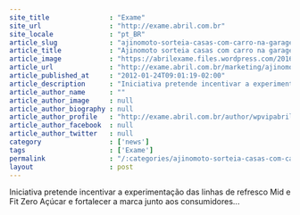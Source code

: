 ```yaml
---
site_title               : "Exame"
site_url                 : "http://exame.abril.com.br"
site_locale              : "pt_BR"
article_slug             : "ajinomoto-sorteia-casas-com-carro-na-garagem"
article_title            : "Ajinomoto sorteia casas com carro na garagem"
article_image            : "https://abrilexame.files.wordpress.com/2016/09/size_960_16_9_promocao-ajinomoto.jpg?quality=70&strip=all&w=960"
article_url              : "http://exame.abril.com.br/marketing/ajinomoto-sorteia-casas-com-carro-na-garagem/"
article_published_at     : "2012-01-24T09:01:19-02:00"
article_description      : "Iniciativa pretende incentivar a experimentação das linhas de refresco Mid e Fit Zero Açúcar e fortalecer a marca junto aos consumidores..."
article_author_name      : ""
article_author_image     : null
article_author_biography : null
article_author_profile   : "http://exame.abril.com.br/author/wpvipabril/"
article_author_facebook  : null
article_author_twitter   : null
category                 : ['news']
tags                     : ['Exame']
permalink                : "/:categories/ajinomoto-sorteia-casas-com-carro-na-garagem/"
layout                   : post
---
```


Iniciativa pretende incentivar a experimentação das linhas de refresco Mid e Fit Zero Açúcar e fortalecer a marca junto aos consumidores...
